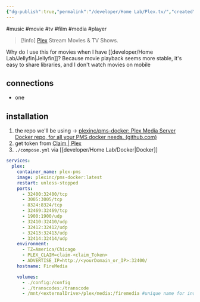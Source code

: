 ```yaml
---
{"dg-publish":true,"permalink":"/developer/Home Lab/Plex.tv/","created":"2024-07-09T13:25:22.000-05:00","updated":"2024-07-09T13:25:22.000-05:00"}
---
```


#music #movie #tv #film #media #player

> [!info] [Plex](https://www.plex.tv/)
> Stream Movies & TV Shows.

Why do I use this for movies when I have [[developer/Home Lab/Jellyfin\|Jellyfin]]? Because movie playback seems more stable, it's easy to share libraries, and I don't watch movies on mobile 

## connections
- one

## installation
1. the repo we'll be using -> [plexinc/pms-docker: Plex Media Server Docker repo, for all your PMS docker needs. (github.com)](https://github.com/plexinc/pms-docker)
2. get token from [Claim | Plex](https://www.plex.tv/claim/)
3. `./compose.yml` via [[developer/Home Lab/Docker\|Docker]]
```yml
services:
  plex:
    container_name: plex-pms
    image: plexinc/pms-docker:latest
    restart: unless-stopped
    ports:
      - 32400:32400/tcp
      - 3005:3005/tcp
      - 8324:8324/tcp
      - 32469:32469/tcp
      - 1900:1900/udp
      - 32410:32410/udp
      - 32412:32412/udp
      - 32413:32413/udp
      - 32414:32414/udp
    environment:
      - TZ=America/Chicago
      - PLEX_CLAIM=claim-<claim_Token>
      - ADVERTISE_IP=http://<yourDomain_or_IP>:32400/
    hostname: FireMedia

    volumes:
      - ./config:/config
      - ./transcodes:/transcode
      - /mnt/<externalDrive>/plex/media:/firemedia #unique name for inside the container
```
